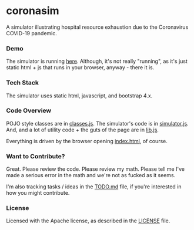 # coronasim

A simulator illustrating hospital resource exhaustion due to the Coronavirus COVID-19 pandemic.

### Demo

The simulator is running [here](http://www.codercowboy.com/coronasim/). Although, it's not really "running", as it's just static html + js that runs in your browser, anyway - there it is.

### Tech Stack

The simulator uses static html, javascript, and bootstrap 4.x. 

### Code Overview

POJO style classes are in [classes.js](classes.js). The simulator's code is in [simulator.js](simulator.js). And, and a lot of utility code + the guts of the page are in [lib.js](lib.js).

Everything is driven by the browser opening [index.html](index.html), of course.

### Want to Contribute?

Great. Please review the code. Please review my math. Please tell me I've made a serious error in the math and we're not as fucked as it seems.

I'm also tracking tasks / ideas in the [TODO.md](TODO.md) file, if you're interested in how you might contribute.

### License

Licensed with the Apache license, as described in the [LICENSE](LICENSE) file.

